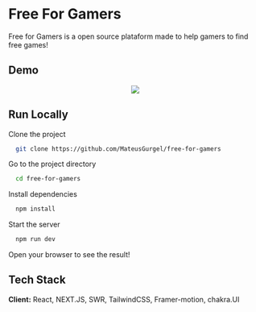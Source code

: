 
# Free For Gamers 

Free for Gamers is a open source plataform made to help gamers to find free games!


## Demo

<div align="center">
  <img src="https://github.com/MateusGurgel/free-for-gamers/blob/main/demo/Demo.gif" />
</div>


## Run Locally

Clone the project

```bash
  git clone https://github.com/MateusGurgel/free-for-gamers
```

Go to the project directory

```bash
  cd free-for-gamers
```

Install dependencies

```bash
  npm install
```

Start the server

```bash
  npm run dev
```

Open your browser to see the result!


## Tech Stack

**Client:** React, NEXT.JS, SWR, TailwindCSS, Framer-motion, chakra.UI

